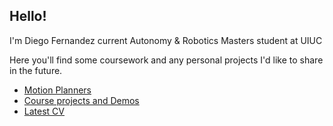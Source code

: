 ## Hello!

I'm Diego Fernandez current Autonomy & Robotics Masters student at UIUC

Here you'll find some coursework and any personal projects I'd like to share in the future.
- [Motion Planners](https://github.com/diegoasfmravpp/planners)
- [Course projects and Demos](https://github.com/diegoasfmravpp/A-R-Projects-and-Demos)
- [Latest CV](https://github.com/diegoasfmravpp/diegoasfmravpp/blob/main/CV_DiegoFernandez_Eng.pdf)


